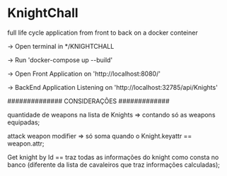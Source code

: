 # KnightChall
full life cycle application from front to back on a docker conteiner 

-> Open terminal in */KNIGHTCHALL

-> Run 'docker-compose up --build'

-> Open Front Application on 'http://localhost:8080/'

-> BackEnd Application Listening on 'http://localhost:32785/api/Knights'


############## CONSIDERAÇÕES #############

quantidade de weapons na lista de Knights  => contando só as weapons equipadas;

attack weapon modifier => só soma quando o Knight.keyattr == weapon.attr;

Get knight by Id == traz todas as informações do knight como consta no banco (diferente da lista de cavaleiros que traz informações calculadas);